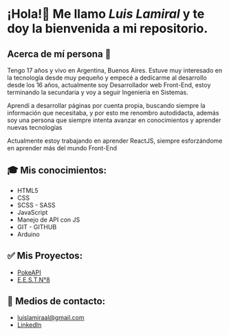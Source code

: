 
# ¡Hola!👋 Me llamo *Luis Lamiral* y te doy la bienvenida a mi repositorio.

## Acerca de **mí persona** 👤
Tengo 17 años y vivo en Argentina, Buenos Aires. Estuve muy interesado en la tecnología desde muy pequeño y empecé a dedicarme al desarrollo desde los 16 años, actualmente soy Desarrollador web Front-End, estoy terminando la secundaria y voy a seguir Ingenieria en Sistemas.

Aprendí a desarrollar páginas por cuenta propia, buscando siempre la información que necesitaba, y por esto me renombro autodidacta, además soy una persona que siempre intenta avanzar en conocimientos y aprender nuevas tecnologías

Actualmente estoy trabajando en aprender ReactJS, siempre esforzándome en aprender más del mundo Front-End

## 🎓 Mis conocimientos:
- HTML5
- CSS
- SCSS - SASS
- JavaScript
- Manejo de API con JS
- GIT - GITHUB
- Arduino

## ✅ Mis Proyectos:
- [PokeAPI](https://github.com/LuisLamiral8/pokeApi)
- [E.E.S.T.N°8](https://github.com/LuisLamiral8/webAlmafuerte)

## 📩 Medios de contacto:
- luislamiraal@gmail.com
- [LinkedIn](https://www.linkedin.com/in/luis-lamiral/)



<!--
**LuisLamiral8/LuisLamiral8** is a ✨ _special_ ✨ repository because its `README.md` (this file) appears on your GitHub profile.

Here are some ideas to get you started:



- 🔭 I’m currently working on ...
- 🌱 I’m currently learning ...
- 👯 I’m looking to collaborate on ...
- 🤔 I’m looking for help with ...
- 💬 Ask me about ...
- 📫 How to reach me: ...
- 😄 Pronouns: ...
- ⚡ Fun fact: ...
-->
